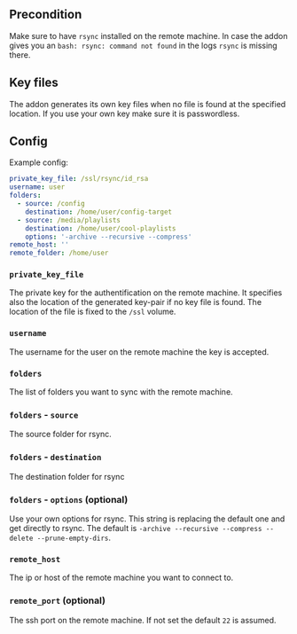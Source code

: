## Precondition

Make sure to have `rsync` installed on the remote machine. In case the addon gives you an `bash: rsync: command not found` in the logs `rsync` is missing there.

## Key files

The addon generates its own key files when no file is found at the specified location. If you use your own key make sure it is passwordless.

## Config

Example config:

```yaml
private_key_file: /ssl/rsync/id_rsa
username: user
folders:
  - source: /config
    destination: /home/user/config-target
  - source: /media/playlists
    destination: /home/user/cool-playlists
    options: '-archive --recursive --compress'
remote_host: ''
remote_folder: /home/user

```

### `private_key_file`

The private key for the authentification on the remote machine. It specifies also the location of the generated key-pair if no key file is found.
The location of the file is fixed to the `/ssl` volume.

### `username`

The username for the user on the remote machine the key is accepted.

### `folders`

The list of folders you want to sync with the remote machine.

### `folders` - `source`

The source folder for rsync.

### `folders` - `destination`

The destination folder for rsync

### `folders` - `options` (optional)

Use your own options for rsync. This string is replacing the default one and get directly to rsync. The default is `-archive --recursive --compress --delete --prune-empty-dirs`.

### `remote_host`

The ip or host of the remote machine you want to connect to.

### `remote_port` (optional)

The ssh port on the remote machine. If not set the default `22` is assumed.

